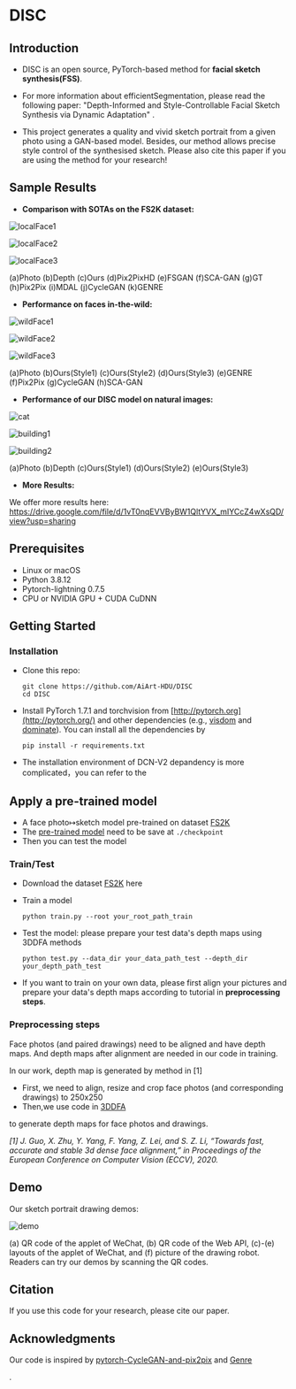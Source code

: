# DISC

## Introduction

- DISC is an open  source, PyTorch-based method for **facial sketch synthesis(FSS)**.


-  For more information about efficientSegmentation, please read the following paper:  "Depth-Informed and Style-Controllable Facial Sketch Synthesis via Dynamic Adaptation" .


- This project generates a quality and vivid sketch portrait from a given photo using a GAN-based model.  Besides, our method allows precise style control of the synthesised sketch. Please also cite this paper if you are using the method for your research! 


## Sample Results

- **Comparison with SOTAs on the FS2K dataset:**

![localFace1](https://github.com/AiArt-HDU/DISC/blob/main/images/localFace1.jpg)

![localFace2](https://github.com/AiArt-HDU/DISC/blob/main/images/localFace2.jpg)

![localFace3](https://github.com/AiArt-HDU/DISC/blob/main/images/localFace3.jpg)

(a)Photo   (b)Depth   (c)Ours   (d)Pix2PixHD   (e)FSGAN   (f)SCA-GAN   (g)GT   (h)Pix2Pix   (i)MDAL   (j)CycleGAN   (k)GENRE

- **Performance on faces in-the-wild:**

![wildFace1](https://github.com/AiArt-HDU/DISC/blob/main/images/wildFace1.jpg)

![wildFace2](https://github.com/AiArt-HDU/DISC/blob/main/images/wildFace2.jpg)

![wildFace3](https://github.com/AiArt-HDU/DISC/blob/main/images/wildFace3.jpg)

(a)Photo   (b)Ours(Style1)   (c)Ours(Style2)   (d)Ours(Style3)   (e)GENRE   (f)Pix2Pix   (g)CycleGAN   (h)SCA-GAN

-  **Performance of our DISC model on natural images:**

![cat](https://github.com/AiArt-HDU/DISC/blob/main/images/cat.png)

![building1](https://github.com/AiArt-HDU/DISC/blob/main/images/building1.png)

![building2](https://github.com/AiArt-HDU/DISC/blob/main/images/building2.png)

(a)Photo   (b)Depth   (c)Ours(Style1)   (d)Ours(Style2)   (e)Ours(Style3)

- **More Results:**

We offer more results here: https://drive.google.com/file/d/1vT0nqEVVByBW1QltYVX_mIYCcZ4wXsQD/view?usp=sharing

## Prerequisites

- Linux or macOS
- Python 3.8.12
- Pytorch-lightning 0.7.5
- CPU or NVIDIA GPU + CUDA CuDNN

## Getting Started

### Installation

- Clone this repo:

  ```
  git clone https://github.com/AiArt-HDU/DISC
  cd DISC
  ```

- Install PyTorch 1.7.1 and torchvision from [http://pytorch.org](http://pytorch.org/) and other dependencies (e.g., [visdom](https://github.com/facebookresearch/visdom) and [dominate](https://github.com/Knio/dominate)). You can install all the dependencies by

  ```
  pip install -r requirements.txt
  ```

- The installation environment of DCN-V2 depandency is more complicated，you can refer to the 

  [official installation method]: https://github.com/EMI-Group/FaPN

## Apply a pre-trained model

- A face photo↦sketch model pre-trained on dataset [FS2K](https://drive.google.com/file/d/1ATeDl-Vu2Ztq3i0jeu9Qyap0MyOdg05v/view?usp=sharing)
- The [pre-trained model](https://drive.google.com/file/d/1q9S7nHaweH8OMmfVZ9Zv4FcHNHjfBsDy/view?usp=sharing) need to be save at `./checkpoint`
- Then you can test the model

### Train/Test

- Download the dataset [FS2K](https://drive.google.com/file/d/1ATeDl-Vu2Ztq3i0jeu9Qyap0MyOdg05v/view?usp=sharing) here

- Train a model

  ```
  python train.py --root your_root_path_train
  ```

- Test the model: please prepare your test data's depth maps using 3DDFA methods

  ```
  python test.py --data_dir your_data_path_test --depth_dir your_depth_path_test 
  ```

- If you want to train on your own data, please first align your pictures and prepare your data's depth maps according to tutorial in **preprocessing steps**.

### Preprocessing steps

Face photos (and paired drawings) need to be aligned and have depth maps. And depth maps after alignment are needed in our code in training.

In our work, depth map is generated by method in [1]

- First, we need to align, resize and crop face photos (and corresponding drawings) to 250x250
- Then,we use code in [3DDFA](https://github.com/cleardusk/3DDFA_V2)

 to generate depth maps for face photos and drawings.

*[1] J. Guo, X. Zhu, Y. Yang, F. Yang, Z. Lei, and S. Z. Li, “Towards fast, accurate and stable 3d dense face alignment,” in Proceedings of the European Conference on Computer Vision (ECCV), 2020.*

## Demo

Our sketch portrait drawing demos:

![demo](https://github.com/fei-hdu/genre/blob/master/imgs/demo.jpg)

 (a) QR code of the applet of WeChat, (b) QR code of the Web API, (c)-(e) layouts of the applet of WeChat, and (f) picture of the drawing robot. Readers can try our demos by scanning the QR codes.

## Citation

 If you use this code for your research, please cite our paper. 

## Acknowledgments

Our code is inspired by [pytorch-CycleGAN-and-pix2pix](https://github.com/junyanz/pytorch-CycleGAN-and-pix2pix) and [Genre](https://github.com/fei-hdu/genre) 



.